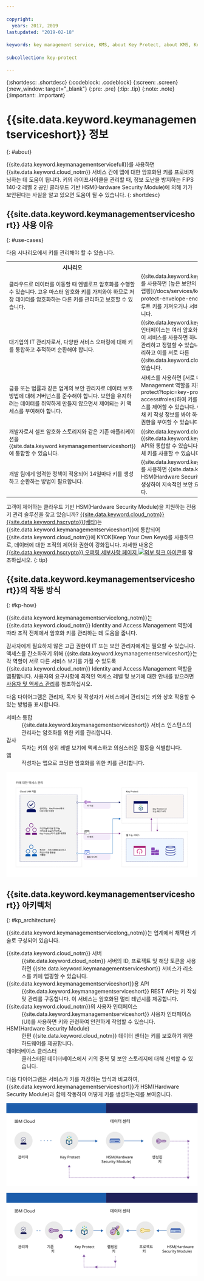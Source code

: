 ```yaml
---

copyright:
  years: 2017, 2019
lastupdated: "2019-02-18"

keywords: key management service, KMS, about Key Protect, about KMS, Key Protect use cases, KMS use cases

subcollection: key-protect

---
```


{:shortdesc: .shortdesc}
{:codeblock: .codeblock}
{:screen: .screen}
{:new_window: target="_blank"}
{:pre: .pre}
{:tip: .tip}
{:note: .note}
{:important: .important}

# {{site.data.keyword.keymanagementserviceshort}} 정보
{: #about}

{{site.data.keyword.keymanagementservicefull}}를 사용하면 {{site.data.keyword.cloud_notm}} 서비스 간에 앱에 대한 암호화된 키를 프로비저닝하는 데 도움이 됩니다. 키의 라이프사이클을 관리할 때, 정보 도난을 방지하는 FIPS 140-2 레벨 2 공인 클라우드 기반 HSM(Hardware Security Module)에 의해 키가 보안된다는 사실을 알고 있으면 도움이 될 수 있습니다.
{: shortdesc}

## {{site.data.keyword.keymanagementserviceshort}} 사용 이유
{: #use-cases}

다음 시나리오에서 키를 관리해야 할 수 있습니다.

<table>
  <tr>
    <th>시나리오</th>
    <th>이유</th>
  </tr>
  <tr>
    <td>클라우드로 데이터를 이동할 때 엔벨로프 암호화를 수행할 수 있습니다. 고유 마스터 암호화 키를 가져와야 하므로 저장 데이터를 암호화하는 다른 키를 관리하고 보호할 수 있습니다.</td>
    <td>{{site.data.keyword.keymanagementserviceshort}}를 사용하면 [높은 보안의 루트 키로 데이터 암호화 키를 랩핑](/docs/services/key-protect?topic=key-protect-envelope-encryption)할 수 있습니다. 고유 루트 키를 가져오거나 서비스에서 이 키를 작성할 수 있습니다.</td>
  </tr>
  <tr>
    <td>대기업의 IT 관리자로서, 다양한 서비스 오퍼링에 대해 키를 통합하고 추적하며 순환해야 합니다.</td>
    <td>{{site.data.keyword.keymanagementserviceshort}} 인터페이스는 여러 암호화 서비스의 관리를 간소화합니다. 이 서비스를 사용하면 하나의 중앙 집중식 위치에서 키를 관리하고 정렬할 수 있습니다. 또는 프로젝트별로 키를 분리하고 이를 서로 다른 {{site.data.keyword.cloud_notm}} 영역에 보관할 수 있습니다.</td>
  </tr>
  <tr>
    <td>금융 또는 법률과 같은 업계의 보안 관리자로 데이터 보호 방법에 대해 거버넌스를 준수해야 합니다. 보안을 유지하려는 데이터를 취약하게 만들지 않으면서 제어되는 키 액세스를 부여해야 합니다.</td>
    <td>서비스를 사용하면 [서로 다른 Identity and Access Management 역할을 지정](/docs/services/key-protect?topic=key-protect-manage-access#roles)하여 키를 관리할 수 있도록 사용자 액세스를 제어할 수 있습니다. 예를 들어, 키 자료를 보지 않은 채 키 작성 정보를 봐야 하는 사용자에게 읽기 전용 액세스 권한을 부여할 수 있습니다.</td>
  <tr>
    <td>개발자로서 셀프 암호화 스토리지와 같은 기존 애플리케이션을 {{site.data.keyword.keymanagementserviceshort}}에 통합할 수 있습니다.</td>
    <td>{{site.data.keyword.cloud_notm}}의 앱이나 외부 앱을 {{site.data.keyword.keymanagementserviceshort}} API와 통합할 수 있습니다. 사용자의 앱을 위한 기존의 자체 키를 사용할 수 있습니다. </td>
  </tr>
  <tr>
    <td>개발 팀에게 엄격한 정책이 적용되어 14일마다 키를 생성하고 순환하는 방법이 필요합니다.</td>
    <td>{{site.data.keyword.keymanagementserviceshort}}를 사용하면 {{site.data.keyword.cloud_notm}} HSM(Hardware Security Module)에서 신속하게 키를 생성하여 지속적인 보안 요구사항을 충족시킬 수 있습니다.</td>
  </tr>
</table>

고객이 제어하는 클라우드 기반 HSM(Hardware Security Module)을 지원하는 전용 키 관리 솔루션을 찾고 있습니까? [{{site.data.keyword.cloud_notm}} {{site.data.keyword.hscrypto}}(베타)](/docs/services/hs-crypto?topic=hs-crypto-get-started)는 {{site.data.keyword.keymanagementserviceshort}}에 통합되어 {{site.data.keyword.cloud_notm}}에 KYOK(Keep Your Own Keys)를 사용하므로, 데이터에 대한 조직의 제어와 권한이 강화됩니다. 자세한 내용은 [{{site.data.keyword.hscrypto}} 오퍼링 세부사항 페이지 ![외부 링크 아이콘](../../icons/launch-glyph.svg "외부 링크 아이콘")](https://{DomainName}/catalog/services/hyper-protect-crypto-services)를 참조하십시오.
{: tip}

## {{site.data.keyword.keymanagementserviceshort}}의 작동 방식
{: #kp-how}

{{site.data.keyword.keymanagementservicelong_notm}}는 {{site.data.keyword.cloud_notm}} Identity and Access Management 역할에 따라 조직 전체에서 암호화 키를 관리하는 데 도움을 줍니다.

감사자에게 필요하지 않은 고급 권한이 IT 또는 보안 관리자에게는 필요할 수 있습니다. 액세스를 간소화하기 위해 {{site.data.keyword.keymanagementserviceshort}}는 각 역할이 서로 다른 서비스 보기를 가질 수 있도록 {{site.data.keyword.cloud_notm}} Identity and Access Management 역할을 맵핑합니다. 사용자의 요구사항에 최적인 액세스 레벨 및 보기에 대한 안내를 받으려면 [사용자 및 액세스 관리](/docs/services/key-protect?topic=key-protect-manage-access#roles)를 참조하십시오.

다음 다이어그램은 관리자, 독자 및 작성자가 서비스에서 관리되는 키와 상호 작용할 수 있는 방법을 표시합니다.

<dl>
  <dt>서비스 통합</dt>
    <dd>{{site.data.keyword.keymanagementserviceshort}} 서비스 인스턴스의 관리자는
암호화를 위한 키를 관리합니다.</dd>
  <dt>감사</dt>
    <dd>독자는 키의 상위 레벨 보기에 액세스하고 의심스러운 활동을 식별합니다.</dd>
  <dt>앱</dt>
    <dd>작성자는 앱으로 코딩한 암호화를 위한 키를 관리합니다.</dd>
</dl>

![다이어그램은 이전 정의 목록에서 설명한 것과 동일한 컴포넌트를 보여줍니다. ](images/keys-use-cases_min.svg)

## {{site.data.keyword.keymanagementserviceshort}} 아키텍처
{: #kp_architecture}

{{site.data.keyword.keymanagementservicelong_notm}}는 업계에서 채택한 기술로 구성되어 있습니다.

<dl>
  <dt>{{site.data.keyword.cloud_notm}} 서버</dt>
    <dd>{{site.data.keyword.cloud_notm}} 서버의 ID, 프로젝트 및 해당 토큰을 사용하면 {{site.data.keyword.keymanagementserviceshort}} 서비스가 리소스를 키에 맵핑할 수 있습니다.</dd>
  <dt>{{site.data.keyword.keymanagementserviceshort}}용 API</dt>
    <dd>{{site.data.keyword.keymanagementserviceshort}} REST API는 키 작성 및 관리를 구동합니다. 이 서비스는 암호화된 멀티 테넌시를 제공합니다.</dd>
  <dt>{{site.data.keyword.cloud_notm}}의 사용자 인터페이스</dt>
    <dd>{{site.data.keyword.keymanagementserviceshort}} 사용자 인터페이스(UI)를 사용하면 키와 관련하여 안전하게 작업할 수 있습니다.</dd>
  <dt>HSM(Hardware Security Module)</dt>
    <dd>한편 {{site.data.keyword.cloud_notm}} 데이터 센터는 키를 보호하기 위한 하드웨어를 제공합니다.</dd>
  <dt>데이터베이스 클러스터</dt>
    <dd>클러스터된 데이터베이스에서 키의 중복 및 보안 스토리지에 대해 신뢰할 수 있습니다.</dd>
</dl>

다음 다이어그램은 서비스가 키를 저장하는 방식과 비교하여, {{site.data.keyword.keymanagementserviceshort}}가 HSM(Hardware Security Module)과 함께 작동하여 어떻게 키를 생성하는지를 보여줍니다.

![다이어그램은 키의 생성 방법을 보여줍니다.](images/generated-key_min.svg)

![다이어그램은 기존 키의 저장 방법을 보여줍니다.](images/stored-key_min.svg)
